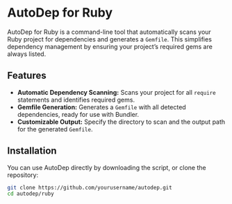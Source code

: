 # AutoDep for Ruby

AutoDep for Ruby is a command-line tool that automatically scans your Ruby project for dependencies and generates a `Gemfile`. This simplifies dependency management by ensuring your project’s required gems are always listed.

## Features

- **Automatic Dependency Scanning:** Scans your project for all `require` statements and identifies required gems.
- **Gemfile Generation:** Generates a `Gemfile` with all detected dependencies, ready for use with Bundler.
- **Customizable Output:** Specify the directory to scan and the output path for the generated `Gemfile`.

## Installation

You can use AutoDep directly by downloading the script, or clone the repository:

```bash
git clone https://github.com/yourusername/autodep.git
cd autodep/ruby
